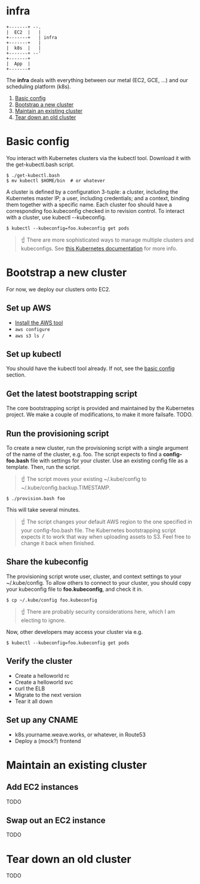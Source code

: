 # infra

```
+-------+ --.
|  EC2  |   |
+-------+   | infra
+-------+   |
|  k8s  |   |
+-------+ --'
+-------+
|  App  |
+-------+
```

The **infra** deals with everything between our metal (EC2, GCE, ...) and our scheduling platform (k8s).

1. [Basic config](#basic-config)
1. [Bootstrap a new cluster](#bootstrap-a-new-cluster)
1. [Maintain an existing cluster](#maintain-an-existing-cluster)
1. [Tear down an old cluster](#tear-down-an-old-cluster)

# Basic config

You interact with Kubernetes clusters via the kubectl tool.
Download it with the get-kubectl.bash script.

```
$ ./get-kubectl.bash
$ mv kubectl $HOME/bin  # or whatever
```

A cluster is defined by a configuration 3-tuple: a cluster, including the Kubernetes master IP; a user, including credentials; and a context, binding them together with a specific name.
Each cluster foo should have a corresponding foo.kubeconfig checked in to revision control.
To interact with a cluster, use kubectl --kubeconfig.

```
$ kubectl --kubeconfig=foo.kubeconfig get pods
```

> ☝️ 
> There are more sophisticated ways to manage multiple clusters and kubeconfigs.
> See [this Kubernetes documentation](http://kubernetes.io/v1.0/docs/user-guide/kubeconfig-file.html) for more info.


# Bootstrap a new cluster

For now, we deploy our clusters onto EC2.

## Set up AWS

- [Install the AWS tool](https://docs.aws.amazon.com/cli/latest/userguide/installing.html)
- `aws configure`
- `aws s3 ls /`

## Set up kubectl

You should have the kubectl tool already.
If not, see the [basic config](#basic-config) section.

## Get the latest bootstrapping script

The core bootstrapping script is provided and maintained by the Kubernetes project.
We make a couple of modifications, to make it more failsafe.
TODO.

## Run the provisioning script

To create a new cluster, run the provisioning script with a single argument of the name of the cluster, e.g. foo.
The script expects to find a **config-foo.bash** file with settings for your cluster.
Use an existing config file as a template.
Then, run the script.

> ☝️
> The script moves your existing ~/.kube/config to ~/.kube/config.backup.TIMESTAMP.

```
$ ./provision.bash foo
```

This will take several minutes.

> ☝️
> The script changes your default AWS region to the one specified in your config-foo.bash file.
> The Kubernetes bootstrapping script expects it to work that way when uploading assets to S3.
> Feel free to change it back when finished.


## Share the kubeconfig

The provisioning script wrote user, cluster, and context settings to your ~/.kube/config.
To allow others to connect to your cluster, you should copy your kubeconfig file to **foo.kubeconfig**, and check it in.

```
$ cp ~/.kube/config foo.kubeconfig
```

> ☝️ 
> There are probably security considerations here, which I am electing to ignore.

Now, other developers may access your cluster via e.g.

```
$ kubectl --kubeconfig=foo.kubeconfig get pods
```

## Verify the cluster

- Create a helloworld rc
- Create a helloworld svc
- curl the ELB
- Migrate to the next version
- Tear it all down

## Set up any CNAME

- k8s.yourname.weave.works, or whatever, in Route53
- Deploy a (mock?) frontend

# Maintain an existing cluster

## Add EC2 instances

TODO

## Swap out an EC2 instance

TODO

# Tear down an old cluster

TODO

